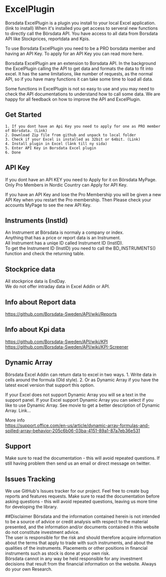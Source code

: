 # ExcelPlugin
Borsdata ExcelPlugin is a plugin you install to your local Excel application. (link to install)
When it's installed you get access to serveral new functions to directly call the Börsdata API.
You have access to all data from Borsdata API like Stockprices, reportdata and Kpis.  

To use Borsdata ExcelPlugin you need to be a PRO borsdata member and having an API Key.
To apply for an API Key you can read more here.  

Borsdata ExcelPlugin are an extension to Borsdata API.
In the background the ExcelPlugin calling the API to get data and formats the data to fit into excel.
It has the same limitations, like number of requests, as the normal API, so if you have many functions it can take some time to load all data.  

Some functions in ExcelPlugin is not so easy to use and you may need to check the API documentations to understand how to call some data.
We are happy for all feedback on how to improve the API and ExcelPlugin.  

## Get Started  
	1. If you dont have an Api Key you need to apply for one as PRO member of Börsdata. (Link)  
	2. Download Zip file from github and unpack to local folder  
	3. Check if your Excel is installed as 32bit or 64bit. (Link)  
	4. Install plugin in Excel (länk till ny sida)  
	5. Enter API Key in Borsdata Excel plugin  
	6. Done

## API Key
If you dont have an API KEY you need to Apply for it on Börsdata MyPage.
Only Pro Members in Nordic Country can Apply for API Key.  

If you have an API Key and lose the Pro Membership you will be given a new API Key when you restart the Pro membership. Then Please check your accounts MyPage to see the new API Key.

## Instruments (InstId)
An Instrument at Börsdata is normaly a company or index.   
Anything that has a price or report data is an Instrument.  
All Instrument has a uniqe ID called Instrument ID (InstID).  
To get the Instrument ID (InstID) you need to call the BD_INSTRUMENTS() function and check the returning table.

## Stockprice data
All stockprice data is EndDay.  
We do not offer intraday data in Excel Addin or API.

## Info about Report data
https://github.com/Borsdata-Sweden/API/wiki/Reports

## Info about Kpi data
https://github.com/Borsdata-Sweden/API/wiki/KPI  
https://github.com/Borsdata-Sweden/API/wiki/KPI-Screener  


## Dynamic Array
Börsdata Excel Addin can return data to excel in two ways.
	1. Write data in cells around the formula (Old style).
	2. Or as Dynamic Array if you have the latest excel version that support this option.

If your Excel does not support Dynamic Array you will se a text in the support panel.
If your Excel support Dynamic Array you can select if you like to use Dynamic Array.
See movie to get a better description of Dynamic Array.
Link…  

More info  
https://support.office.com/en-us/article/dynamic-array-formulas-and-spilled-array-behavior-205c6b06-03ba-4151-89a1-87a7eb36e531

## Support
Make sure to read the documentation - this will avoid repeated questions.
If still having problem then send us an email or direct message on twitter.  

## Issues Tracking
We use GitHub's Issues tracker for our project. Feel free to create bug reports and features requests. Make sure to read the documentation before asking questions - this will avoid repeated questions, leaving us more time for developing the library.


##Disclaimer
Börsdata and the information contained herein is not intended to be a source of advice or credit analysis with respect to the material presented, and the information and/or documents contained in this website do not constitute investment advice.  
The user is responsible for the risk and should therefore acquire information about the terms that apply to trade with such instruments, and about the qualities of the instruments. Placements or other positions in financial instruments such as stock is done at your own risk.  
Börsdata cannot in any way be held responsible for any investment decisions that result from the financial information on the website.
Always do your own Research.  




